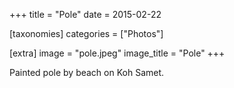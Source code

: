 +++
title = "Pole"
date = 2015-02-22

[taxonomies]
categories = ["Photos"]

[extra]
image = "pole.jpeg"
image_title = "Pole"
+++

Painted pole by beach on Koh Samet.
